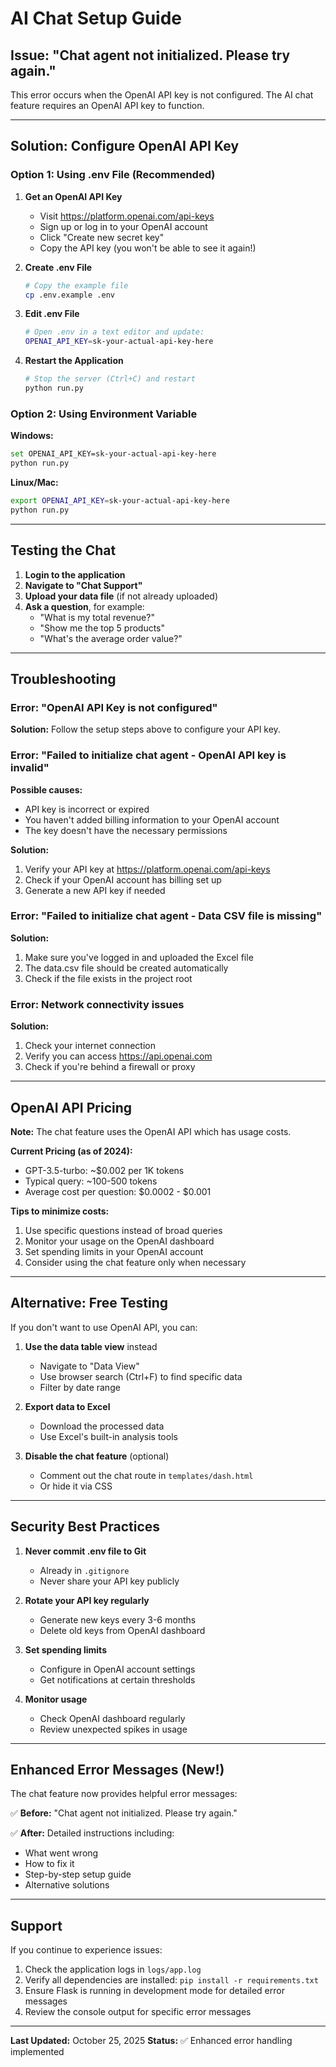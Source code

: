# AI Chat Setup Guide

## Issue: "Chat agent not initialized. Please try again."

This error occurs when the OpenAI API key is not configured. The AI chat feature requires an OpenAI API key to function.

---

## Solution: Configure OpenAI API Key

### Option 1: Using .env File (Recommended)

1. **Get an OpenAI API Key**
   - Visit https://platform.openai.com/api-keys
   - Sign up or log in to your OpenAI account
   - Click "Create new secret key"
   - Copy the API key (you won't be able to see it again!)

2. **Create .env File**
   ```bash
   # Copy the example file
   cp .env.example .env
   ```

3. **Edit .env File**
   ```bash
   # Open .env in a text editor and update:
   OPENAI_API_KEY=sk-your-actual-api-key-here
   ```

4. **Restart the Application**
   ```bash
   # Stop the server (Ctrl+C) and restart
   python run.py
   ```

### Option 2: Using Environment Variable

**Windows:**
```bash
set OPENAI_API_KEY=sk-your-actual-api-key-here
python run.py
```

**Linux/Mac:**
```bash
export OPENAI_API_KEY=sk-your-actual-api-key-here
python run.py
```

---

## Testing the Chat

1. **Login to the application**
2. **Navigate to "Chat Support"**
3. **Upload your data file** (if not already uploaded)
4. **Ask a question**, for example:
   - "What is my total revenue?"
   - "Show me the top 5 products"
   - "What's the average order value?"

---

## Troubleshooting

### Error: "OpenAI API Key is not configured"
**Solution:** Follow the setup steps above to configure your API key.

### Error: "Failed to initialize chat agent - OpenAI API key is invalid"
**Possible causes:**
- API key is incorrect or expired
- You haven't added billing information to your OpenAI account
- The key doesn't have the necessary permissions

**Solution:**
1. Verify your API key at https://platform.openai.com/api-keys
2. Check if your OpenAI account has billing set up
3. Generate a new API key if needed

### Error: "Failed to initialize chat agent - Data CSV file is missing"
**Solution:**
1. Make sure you've logged in and uploaded the Excel file
2. The data.csv file should be created automatically
3. Check if the file exists in the project root

### Error: Network connectivity issues
**Solution:**
1. Check your internet connection
2. Verify you can access https://api.openai.com
3. Check if you're behind a firewall or proxy

---

## OpenAI API Pricing

**Note:** The chat feature uses the OpenAI API which has usage costs.

**Current Pricing (as of 2024):**
- GPT-3.5-turbo: ~$0.002 per 1K tokens
- Typical query: ~100-500 tokens
- Average cost per question: $0.0002 - $0.001

**Tips to minimize costs:**
1. Use specific questions instead of broad queries
2. Monitor your usage on the OpenAI dashboard
3. Set spending limits in your OpenAI account
4. Consider using the chat feature only when necessary

---

## Alternative: Free Testing

If you don't want to use OpenAI API, you can:

1. **Use the data table view** instead
   - Navigate to "Data View"
   - Use browser search (Ctrl+F) to find specific data
   - Filter by date range

2. **Export data to Excel**
   - Download the processed data
   - Use Excel's built-in analysis tools

3. **Disable the chat feature** (optional)
   - Comment out the chat route in `templates/dash.html`
   - Or hide it via CSS

---

## Security Best Practices

1. **Never commit .env file to Git**
   - Already in `.gitignore`
   - Never share your API key publicly

2. **Rotate your API key regularly**
   - Generate new keys every 3-6 months
   - Delete old keys from OpenAI dashboard

3. **Set spending limits**
   - Configure in OpenAI account settings
   - Get notifications at certain thresholds

4. **Monitor usage**
   - Check OpenAI dashboard regularly
   - Review unexpected spikes in usage

---

## Enhanced Error Messages (New!)

The chat feature now provides helpful error messages:

✅ **Before:** "Chat agent not initialized. Please try again."

✅ **After:** Detailed instructions including:
- What went wrong
- How to fix it
- Step-by-step setup guide
- Alternative solutions

---

## Support

If you continue to experience issues:

1. Check the application logs in `logs/app.log`
2. Verify all dependencies are installed: `pip install -r requirements.txt`
3. Ensure Flask is running in development mode for detailed error messages
4. Review the console output for specific error messages

---

**Last Updated:** October 25, 2025
**Status:** ✅ Enhanced error handling implemented
